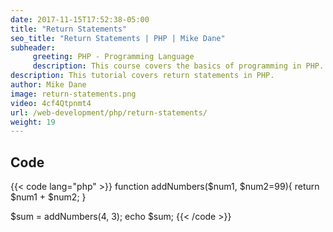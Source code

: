 ```yaml
---
date: 2017-11-15T17:52:38-05:00
title: "Return Statements"
seo_title: "Return Statements | PHP | Mike Dane"
subheader:
     greeting: PHP - Programming Language
     description: This course covers the basics of programming in PHP. Work your way through the videos and we'll teach you everything you need to know to start your programming journey!
description: This tutorial covers return statements in PHP.
author: Mike Dane
image: return-statements.png
video: 4cf4Qtpnmt4
url: /web-development/php/return-statements/
weight: 19
---
```


## Code

{{< code lang="php" >}}
function addNumbers($num1, $num2=99){
     return $num1 + $num2;
}

$sum = addNumbers(4, 3);
echo $sum;
{{< /code >}}
